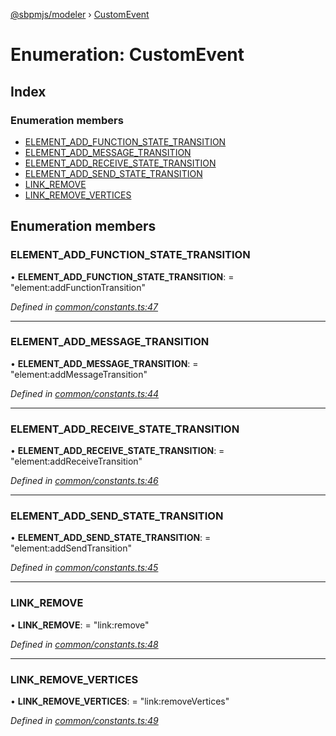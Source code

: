 [@sbpmjs/modeler](../README.md) › [CustomEvent](customevent.md)

# Enumeration: CustomEvent

## Index

### Enumeration members

* [ELEMENT_ADD_FUNCTION_STATE_TRANSITION](customevent.md#element_add_function_state_transition)
* [ELEMENT_ADD_MESSAGE_TRANSITION](customevent.md#element_add_message_transition)
* [ELEMENT_ADD_RECEIVE_STATE_TRANSITION](customevent.md#element_add_receive_state_transition)
* [ELEMENT_ADD_SEND_STATE_TRANSITION](customevent.md#element_add_send_state_transition)
* [LINK_REMOVE](customevent.md#link_remove)
* [LINK_REMOVE_VERTICES](customevent.md#link_remove_vertices)

## Enumeration members

###  ELEMENT_ADD_FUNCTION_STATE_TRANSITION

• **ELEMENT_ADD_FUNCTION_STATE_TRANSITION**: = "element:addFunctionTransition"

*Defined in [common/constants.ts:47](https://github.com/mkolodiy/sbpmjs/blob/51ad125/packages/sbpm-modeler/lib/common/constants.ts#L47)*

___

###  ELEMENT_ADD_MESSAGE_TRANSITION

• **ELEMENT_ADD_MESSAGE_TRANSITION**: = "element:addMessageTransition"

*Defined in [common/constants.ts:44](https://github.com/mkolodiy/sbpmjs/blob/51ad125/packages/sbpm-modeler/lib/common/constants.ts#L44)*

___

###  ELEMENT_ADD_RECEIVE_STATE_TRANSITION

• **ELEMENT_ADD_RECEIVE_STATE_TRANSITION**: = "element:addReceiveTransition"

*Defined in [common/constants.ts:46](https://github.com/mkolodiy/sbpmjs/blob/51ad125/packages/sbpm-modeler/lib/common/constants.ts#L46)*

___

###  ELEMENT_ADD_SEND_STATE_TRANSITION

• **ELEMENT_ADD_SEND_STATE_TRANSITION**: = "element:addSendTransition"

*Defined in [common/constants.ts:45](https://github.com/mkolodiy/sbpmjs/blob/51ad125/packages/sbpm-modeler/lib/common/constants.ts#L45)*

___

###  LINK_REMOVE

• **LINK_REMOVE**: = "link:remove"

*Defined in [common/constants.ts:48](https://github.com/mkolodiy/sbpmjs/blob/51ad125/packages/sbpm-modeler/lib/common/constants.ts#L48)*

___

###  LINK_REMOVE_VERTICES

• **LINK_REMOVE_VERTICES**: = "link:removeVertices"

*Defined in [common/constants.ts:49](https://github.com/mkolodiy/sbpmjs/blob/51ad125/packages/sbpm-modeler/lib/common/constants.ts#L49)*
